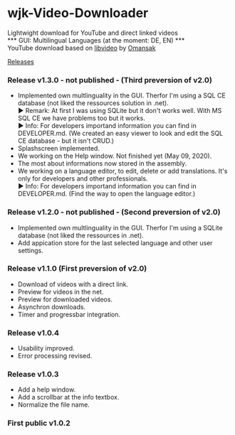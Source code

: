 # wjk-Video-Downloader
Lightwight download for YouTube and direct linked videos<br>
*** GUI: Multilingual Languages (at the moment: DE, EN) ***<br>
YouTube download based on [libvideo](https://github.com/omansak/libvideo) by [Omansak](https://github.com/omansak)

[Releases](https://github.com/walterkohl/wjkYouTubeDown/releases)


### Release v1.3.0 - not published - (Third preversion of v2.0)
- Implemented own multlinguality in the GUI. Therfor I'm using a SQL CE database (not liked the ressources solution in .net).<br>
▶ Remark: At first I was using SQLite but it don't works well. With MS SQL CE we have problems too but it works.<br>
▶ Info: For developers importand information you can find in DEVELOPER.md. (We created an easy viewer to look and edit the SQL CE database - but it isn't CRUD.)<br>
- Splashscreen implemented.
- We working on the Help window. Not finished yet (May 09, 2020).<br>
- The most about informations now stored in the assembly.<br>
- We working on a language editor, to edit, delete or add translations. It's only for developers and other professionals.<br>
▶ Info: For developers importand information you can find in DEVELOPER.md. (Find the way to open the language editor.)<br>

### Release v1.2.0 - not published - (Second preversion of v2.0)
- Implemented own multlinguality in the GUI. Therfor I'm using a SQLite database (not liked the ressources in .net).<br>
- Add appication store for the last selected language and other user settings.<br>

### Release v1.1.0 (First preversion of v2.0)
- Download of videos with a direct link.<br>
- Preview for videos in the net.<br>
- Preview for downloaded videos.<br>
- Asynchron downloads.<br>
- Timer and progressbar integration.<br>

### Release v1.0.4
- Usability improved.<br>
- Error processing revised.<br>

### Release v1.0.3
- Add a help window.<br>
- Add a scrollbar at the info textbox.<br>
- Normalize the file name.<br>

### First public v1.0.2


